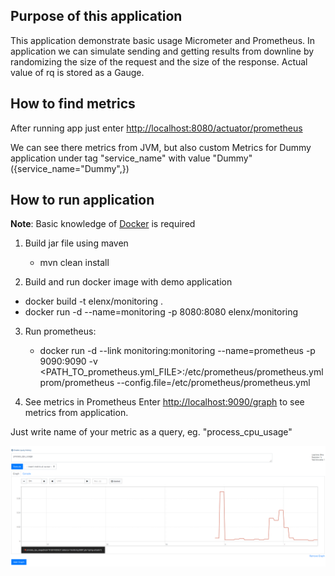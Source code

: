 ## Purpose of this application
This application demonstrate basic usage Micrometer and Prometheus. In application we can simulate sending and getting results from downline by randomizing the size of the request and the size of the response. Actual value of rq is stored as a Gauge.

## How to find metrics
After running app just enter [http://localhost:8080/actuator/prometheus](http://localhost:8080/actuator/prometheus)

We can see there metrics from JVM, but also custom Metrics for Dummy application under tag "service_name" with value "Dummy" ({service_name="Dummy",})

## How to run application
**Note**: Basic knowledge of [Docker](https://www.docker.com/) is required

1. Build jar file using maven
    - mvn clean install
    
2. Build and run docker image with demo application
  - docker build -t elenx/monitoring .
  - docker run -d --name=monitoring -p 8080:8080 elenx/monitoring

3. Run prometheus:
    - docker run -d --link monitoring:monitoring --name=prometheus -p 9090:9090 -v <PATH_TO_prometheus.yml_FILE>:/etc/prometheus/prometheus.yml prom/prometheus --config.file=/etc/prometheus/prometheus.yml

4. See metrics in Prometheus
Enter [http://localhost:9090/graph](http://localhost:9090/graph) to see metrics from application.

Just write name of your metric as a query, eg. "process_cpu_usage"

![Cpu Usage](cpu_usage.png)
